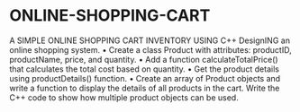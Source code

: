 # ONLINE-SHOPPING-CART
A SIMPLE ONLINE SHOPPING CART INVENTORY USING C++
DesignING an online shopping system.
• Create a class Product with attributes: productID, productName, price, and quantity.
• Add a function calculateTotalPrice() that calculates the total cost based on quantity.
• Get the product details using productDetails() function.
• Create an array of Product objects and write a function to display the details of all
products in the cart.
Write the C++ code to show how multiple product objects can be used.
